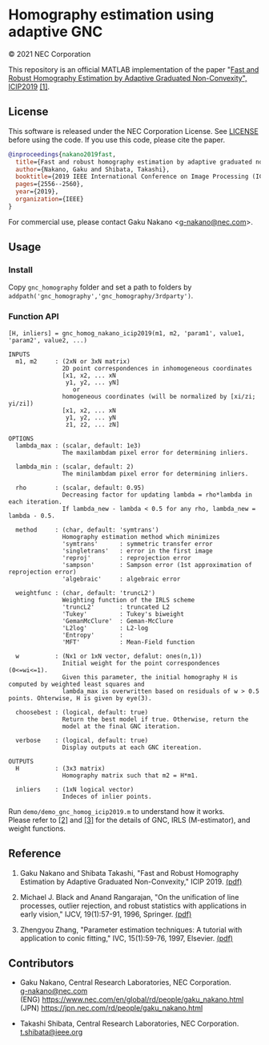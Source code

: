 # Homography estimation using adaptive GNC

&copy; 2021 NEC Corporation

This repository is an official MATLAB implementation of the paper "[Fast and Robust Homography Estimation by Adaptive Graduated Non-Convexity", ICIP2019](https://jpn.nec.com/rd/people/docs/icip2019_nakano_shibata.pdf) [\[1\]](#reference).

## License

This software is released under the NEC Corporation License.
See [LICENSE](https://github.com/g9nkn/gnc_homography/LICENSE) before using the code. If you use this code, please cite the paper.

```bibtex
@inproceedings{nakano2019fast,
  title={Fast and robust homography estimation by adaptive graduated non-convexity},
  author={Nakano, Gaku and Shibata, Takashi},
  booktitle={2019 IEEE International Conference on Image Processing (ICIP)},
  pages={2556--2560},
  year={2019},
  organization={IEEE}
}
```

For commercial use, please contact Gaku Nakano \<g-nakano@nec.com\>.

## Usage

### Install

Copy `gnc_homography` folder and set a path to folders by `addpath('gnc_homography','gnc_homography/3rdparty')`.

### Function API

```
[H, inliers] = gnc_homog_nakano_icip2019(m1, m2, 'param1', value1, 'param2', value2, ...)

INPUTS
  m1, m2     : (2xN or 3xN matrix)
               2D point correspondences in inhomogeneous coordinates
               [x1, x2, ... xN
                y1, y2, ... yN]
                  or
               homogeneous coordinates (will be normalized by [xi/zi; yi/zi])
               [x1, x2, ... xN
                y1, y2, ... yN
                z1, z2, ... zN]

OPTIONS
  lambda_max : (scalar, default: 1e3)
               The maxilambdam pixel error for determining inliers.

  lambda_min : (scalar, default: 2)
               The minilambdam pixel error for determining inliers.

  rho        : (scalar, default: 0.95)
               Decreasing factor for updating lambda = rho*lambda in each iteration.
               If lambda_new - lambda < 0.5 for any rho, lambda_new = lambda - 0.5.

  method     : (char, default: 'symtrans')
               Homography estimation method which minimizes
               'symtrans'      : symmetric transfer error
               'singletrans'   : error in the first image
               'reproj'        : reprojection error
               'sampson'       : Sampson error (1st approximation of reprojection error)
               'algebraic'     : algebraic error

  weightfunc : (char, default: 'truncL2') 
               Weighting function of the IRLS scheme
               'truncL2'       : truncated L2
               'Tukey'         : Tukey's biweight
               'GemanMcClure'  : Geman-McClure
               'L2log'         : L2-log
               'Entropy'       :
               'MFT'           : Mean-Field function

  w          : (Nx1 or 1xN vector, defalut: ones(n,1)) 
               Initial weight for the point correspondences (0<=wi<=1).
               Given this parameter, the initial homography H is computed by weighted least squares and
               lambda_max is overwritten based on residuals of w > 0.5 points. Ohterwise, H is given by eye(3).

  choosebest : (logical, default: true)
               Return the best model if true. Otherwise, return the
               model at the final GNC iteration.

  verbose    : (logical, default: true)
               Display outputs at each GNC itereation. 

OUTPUTS
  H          : (3x3 matrix)
               Homography matrix such that m2 = H*m1.

  inliers    : (1xN logical vector)
               Indeces of inlier points.
```

Run `demo/demo_gnc_homog_icip2019.m` to understand how it works.  
Please refer to [\[2\]](#reference) and [\[3\]](#reference) for the details of GNC, IRLS (M-estimator), and weight functions.

## Reference

1. Gaku Nakano and Shibata Takashi, "Fast and Robust Homography Estimation by Adaptive Graduated Non-Convexity," ICIP 2019. [(pdf)](https://jpn.nec.com/rd/people/docs/icip2019_nakano_shibata.pdf)

2. Michael J. Black and Anand Rangarajan, "On the unification of line processes, outlier rejection, and robust statistics with applications in early vision," IJCV, 19(1):57-91, 1996, Springer. [(pdf)](https://www.cise.ufl.edu/~anand/pdf/ijcv.pdf)

3. Zhengyou Zhang, "Parameter estimation techniques: A tutorial with application to conic fitting," IVC, 15(1):59-76, 1997, Elsevier. [(pdf)](https://www.microsoft.com/en-us/research/wp-content/uploads/2016/11/RR-2676.pdf)

## Contributors

- Gaku Nakano, Central Research Laboratories, NEC Corporation.  
<g-nakano@nec.com>  
(ENG) <https://www.nec.com/en/global/rd/people/gaku_nakano.html>  
(JPN) <https://jpn.nec.com/rd/people/gaku_nakano.html>

- Takashi Shibata, Central Research Laboratories, NEC Corporation.  
<t.shibata@ieee.org>
